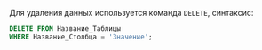 Для удаления данных используется команда `DELETE`, синтаксис:
```SQL
DELETE FROM Название_Таблицы
WHERE Название_Столбца = 'Значение';
```